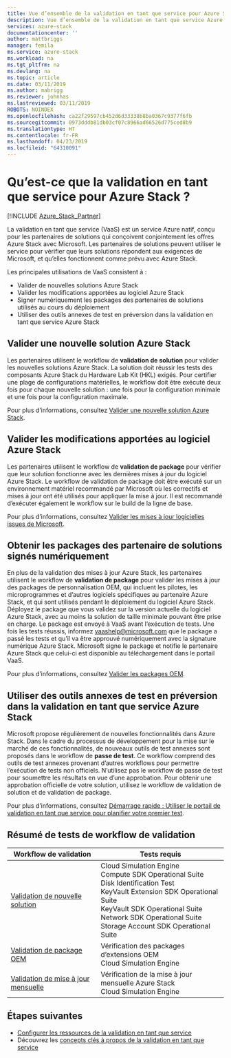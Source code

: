 ```yaml
---
title: Vue d’ensemble de la validation en tant que service pour Azure Stack | Microsoft Docs
description: Vue d’ensemble de la validation en tant que service Azure Stack.
services: azure-stack
documentationcenter: ''
author: mattbriggs
manager: femila
ms.service: azure-stack
ms.workload: na
ms.tgt_pltfrm: na
ms.devlang: na
ms.topic: article
ms.date: 03/11/2019
ms.author: mabrigg
ms.reviewer: johnhas
ms.lastreviewed: 03/11/2019
ROBOTS: NOINDEX
ms.openlocfilehash: ca22f29597cb452d6d33338b8ba0367c9377f6fb
ms.sourcegitcommit: 0973dddb81db03cf07c8966ad66526d775ced8b9
ms.translationtype: HT
ms.contentlocale: fr-FR
ms.lasthandoff: 04/23/2019
ms.locfileid: "64310091"
---
```

# <a name="what-is-validation-as-a-service-for-azure-stack"></a>Qu’est-ce que la validation en tant que service pour Azure Stack ?

[!INCLUDE [Azure_Stack_Partner](./includes/azure-stack-partner-appliesto.md)]

La validation en tant que service (VaaS) est un service Azure natif, conçu pour les partenaires de solutions qui conçoivent conjointement les offres Azure Stack avec Microsoft. Les partenaires de solutions peuvent utiliser le service pour vérifier que leurs solutions répondent aux exigences de Microsoft, et qu’elles fonctionnent comme prévu avec Azure Stack.

Les principales utilisations de VaaS consistent à :

- Valider de nouvelles solutions Azure Stack
- Valider les modifications apportées au logiciel Azure Stack
- Signer numériquement les packages des partenaires de solutions utilisés au cours du déploiement
- Utiliser des outils annexes de test en préversion dans la validation en tant que service Azure Stack

## <a name="validate-a-new-azure-stack-solution"></a>Valider une nouvelle solution Azure Stack

Les partenaires utilisent le workflow de **validation de solution** pour valider les nouvelles solutions Azure Stack. La solution doit réussir les tests des composants Azure Stack du Hardware Lab Kit (HKL) exigés. Pour certifier une plage de configurations matérielles, le workflow doit être exécuté deux fois pour chaque nouvelle solution : une fois pour la configuration minimale et une fois pour la configuration maximale.

Pour plus d’informations, consultez [Valider une nouvelle solution Azure Stack](azure-stack-vaas-validate-solution-new.md).

## <a name="validate-changes-to-the-azure-stack-software"></a>Valider les modifications apportées au logiciel Azure Stack

Les partenaires utilisent le workflow de **validation de package** pour vérifier que leur solution fonctionne avec les dernières mises à jour du logiciel Azure Stack. Le workflow de validation de package doit être exécuté sur un environnement matériel recommandé par Microsoft où les correctifs et mises à jour ont été utilisés pour appliquer la mise à jour. Il est recommandé d’exécuter également le workflow sur le build de la ligne de base.

Pour plus d’informations, consultez [Valider les mises à jour logicielles issues de Microsoft](azure-stack-vaas-validate-microsoft-updates.md).

## <a name="get-digitally-signed-solution-partner-packages"></a>Obtenir les packages des partenaire de solutions signés numériquement

En plus de la validation des mises à jour Azure Stack, les partenaires utilisent le workflow de **validation de package** pour valider les mises à jour des packages de personnalisation OEM, qui incluent les pilotes, les microprogrammes et d’autres logiciels spécifiques au partenaire Azure Stack, et qui sont utilisés pendant le déploiement du logiciel Azure Stack. Déployez le package que vous validez sur la version actuelle du logiciel Azure Stack, avec au moins la solution de taille minimale pouvant être prise en charge. Le package est envoyé à VaaS avant l’exécution de tests. Une fois les tests réussis, informez [vaashelp@microsoft.com](mailto:vaashelp@microsoft.com) que le package a passé les tests et qu’il va être approuvé numériquement avec la signature numérique Azure Stack. Microsoft signe le package et notifie le partenaire Azure Stack que celui-ci est disponible au téléchargement dans le portail VaaS.

Pour plus d’informations, consultez [Valider les packages OEM](azure-stack-vaas-validate-oem-package.md).

## <a name="preview-vaas-test-collateral"></a>Utiliser des outils annexes de test en préversion dans la validation en tant que service Azure Stack

Microsoft propose régulièrement de nouvelles fonctionnalités dans Azure Stack. Dans le cadre du processus de développement pour la mise sur le marché de ces fonctionnalités, de nouveaux outils de test annexes sont proposés dans le workflow de **passe de test**. Ce workflow comprend des outils de test annexes provenant d’autres workflows pour permettre l’exécution de tests non officiels. N’utilisez pas le workflow de passe de test pour soumettre les résultats en vue d’une approbation. Pour obtenir une approbation officielle de votre solution, utilisez le workflow de validation de solution et de validation de package.

Pour plus d’informations, consultez [Démarrage rapide : Utiliser le portail de validation en tant que service pour planifier votre premier test](azure-stack-vaas-schedule-test-pass.md).

## <a name="validation-workflow-tests-summary"></a>Résumé de tests de workflow de validation

| Workflow de validation | Tests requis |
|----|------------|
| [Validation de nouvelle solution](azure-stack-vaas-validate-solution-new.md) | Cloud Simulation Engine<br>Compute SDK Operational Suite<br>Disk Identification Test<br>KeyVault Extension SDK Operational Suite<br>KeyVault SDK Operational Suite<br>Network SDK Operational Suite<br>Storage Account SDK Operational Suite<br> |
| [Validation de package OEM](azure-stack-vaas-validate-oem-package.md) | Vérification des packages d’extensions OEM<br>Cloud Simulation Engine |
| [Validation de mise à jour mensuelle](azure-stack-vaas-validate-microsoft-updates.md) | Vérification de la mise à jour mensuelle Azure Stack<br>Cloud Simulation Engine<br> |

## <a name="next-steps"></a>Étapes suivantes

- [Configurer les ressources de la validation en tant que service](azure-stack-vaas-set-up-resources.md)
- Découvrez les [concepts clés à propos de la validation en tant que service](azure-stack-vaas-key-concepts.md)
